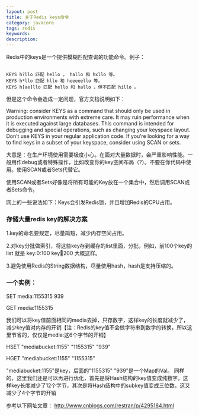 ```yaml
---
layout: post
title: 关于Redis keys命令
category: javacore
tags: redis
keywords: 
description: 
---
```


Redis中的keys是一个提供模糊匹配查询的功能命令。例子：

```

KEYS h?llo 匹配 hello ， hallo 和 hxllo 等。
KEYS h*llo 匹配 hllo 和 heeeeello 等。
KEYS h[ae]llo 匹配 hello 和 hallo ，但不匹配 hillo 。

```

但是这个命令会造成一定问题，官方文档说明如下：

Warning: consider KEYS as a command that should only be used in production environments with extreme care. It may ruin performance when it is executed against large databases. This command is intended for debugging and special operations, such as changing your keyspace layout. Don’t use KEYS in your regular application code. If you’re looking for a way to find keys in a subset of your keyspace, consider using SCAN or sets.

大意是：在生产环境使用需要极度小心。在面对大量数据时，会严重影响性能。一般用作debug或者特殊操作，比如改变你的key空间布局（?）。不要在你代码中使用。使用SCAN或者Sets代替它。

使用SCAN或者Sets好像是将所有可能的Key放在一个集合中，然后调用SCAN或者Sets命令。

网上的一些说法如下：Keys会引发Redis锁，并且增加Redis的CPU占用。

### 存储大量redis key的解决方案

1.key的命名要规定，尽量简短，减少内存空间占用。

2.对key分批做索引，将这些key存到缓存的list里面，分批，例如，前100个key的list 就是 key:0:100 key:100:200 大概这样。

3.避免使用Redis的String数据结构，尽量使用hash，hash是支持压缩的。

### 一个实例：


SET media:1155315 939

GET media:1155315

我们可以将key值前面相同的media去掉，只存数字，这样key的长度就减少了，减少key值对内存的开销【注：Redis的key值不会做字符串到数字的转换，所以这里节省的，仅仅是media:这6个字节的开销】

HSET "mediabucket:1155" "1155315" "939"

HGET "mediabucket:1155" "1155315"

"mediabucket:1155"是key，后面的"1155315" "939"是一个Map的Val。
同样的，这里我们还是可以再进行优化，首先是将Hash结构的key值变成纯数字，这样key长度减少了12个字节，其次是将Hash结构中的subkey值变成三位数，这又减少了4个字节的开销

参考以下网址文章：
http://www.cnblogs.com/restran/p/4295184.html








